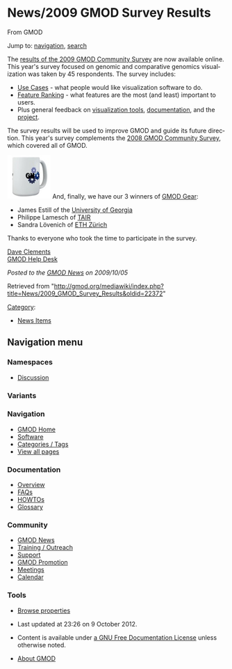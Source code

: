 <div id="mw-page-base" class="noprint">

</div>

<div id="mw-head-base" class="noprint">

</div>

<div id="content" class="mw-body" role="main">

<span id="top"></span>

<div id="mw-js-message" style="display:none;">

</div>



# <span dir="auto">News/2009 GMOD Survey Results</span>

<div id="bodyContent">

<div id="siteSub">

From GMOD

</div>

<div id="contentSub">

</div>

<div id="jump-to-nav" class="mw-jump">

Jump to: [navigation](#mw-navigation), [search](#p-search)

</div>

<div id="mw-content-text" class="mw-content-ltr" lang="en" dir="ltr">

The [results of the 2009 GMOD Community
Survey](../2009_GMOD_Community_Survey "2009 GMOD Community Survey") are
now available online. This year's survey focused on genomic and
comparative genomics visualization was taken by 45 respondents. The
survey includes:

- [Use
  Cases](../2009_GMOD_Community_Survey#Use_Cases "2009 GMOD Community Survey") -
  what people would like visualization software to do.
- [Feature
  Ranking](../2009_GMOD_Community_Survey#Features "2009 GMOD Community Survey") -
  what features are the most (and least) important to users.
- Plus general feedback on [visualization
  tools](../2009_GMOD_Community_Survey#Other_Feedback_on_Visualization_Tools "2009 GMOD Community Survey"),
  [documentation](../2009_GMOD_Community_Survey#Documentation "2009 GMOD Community Survey"),
  and the
  [project](../2009_GMOD_Community_Survey#Other_Feedback "2009 GMOD Community Survey").

The survey results will be used to improve GMOD and guide its future
direction. This year's survey complements the [2008 GMOD Community
Survey](../2008_GMOD_Community_Survey "2008 GMOD Community Survey"),
which covered all of GMOD.

<a href="http://www.cafepress.com/GenericMOD/" rel="nofollow"
title="GMOD Mug"><img
src="../../mediawiki/images/thumb/b/b3/GMODMug150x150.jpg/100px-GMODMug150x150.jpg"
srcset="../../mediawiki/images/b/b3/GMODMug150x150.jpg 1.5x, ../../mediawiki/images/b/b3/GMODMug150x150.jpg 2x"
width="100" height="100" alt="GMOD Mug" /></a> And, finally, we have our
3 winners of
<a href="http://www.cafepress.com/GenericMOD/" class="external text"
rel="nofollow">GMOD Gear</a>:

- James Estill of the
  <a href="http://www.genetics.uga.edu/" class="external text"
  rel="nofollow">University of Georgia</a>
- Philippe Lamesch of
  <a href="http://www.arabidopsis.org/" class="external text"
  rel="nofollow">TAIR</a>
- Sandra Lövenich of
  <a href="http://www.imsb.ethz.ch/" class="external text"
  rel="nofollow">ETH Zürich</a>

Thanks to everyone who took the time to participate in the survey.

[Dave Clements](../User%3AClements "User%3AClements")  
[GMOD Help Desk](../GMOD_Help_Desk "GMOD Help Desk")

  

<div class="newsfooter">

*Posted to the [GMOD News](../GMOD_News "GMOD News") on 2009/10/05*

</div>

</div>

<div class="printfooter">

Retrieved from
"<http://gmod.org/mediawiki/index.php?title=News/2009_GMOD_Survey_Results&oldid=22372>"

</div>

<div id="catlinks" class="catlinks">

<div id="mw-normal-catlinks" class="mw-normal-catlinks">

[Category](../Special:Categories "Special:Categories"):

- [News Items](../Category%3ANews_Items "Category%3ANews Items")

</div>

</div>

<div class="visualClear">

</div>

</div>

</div>

<div id="mw-navigation">

## Navigation menu

<div id="mw-head">



<div id="left-navigation">

<div id="p-namespaces" class="vectorTabs" role="navigation"
aria-labelledby="p-namespaces-label">

### Namespaces


- <span id="ca-talk"><a
  href="http://gmod.org/mediawiki/index.php?title=Talk:News/2009_GMOD_Survey_Results&amp;action=edit&amp;redlink=1"
  accesskey="t"
  title="Discussion about the content page [t]">Discussion</a></span>

</div>

<div id="p-variants" class="vectorMenu emptyPortlet" role="navigation"
aria-labelledby="p-variants-label">

### 

### Variants[](#)

<div class="menu">

</div>

</div>

</div>





</div>

</div>

</div>

<div id="mw-panel">

<div id="p-logo" role="banner">

<a href="../Main_Page"
style="background-image: url(../../images/GMOD-cogs.png);"
title="Visit the main page"></a>

</div>

<div id="p-Navigation" class="portal" role="navigation"
aria-labelledby="p-Navigation-label">

### Navigation

<div class="body">

- <span id="n-GMOD-Home">[GMOD Home](../Main_Page)</span>
- <span id="n-Software">[Software](../GMOD_Components)</span>
- <span id="n-Categories-.2F-Tags">[Categories /
  Tags](../Categories)</span>
- <span id="n-View-all-pages">[View all
  pages](../Special:AllPages)</span>

</div>

</div>

<div id="p-Documentation" class="portal" role="navigation"
aria-labelledby="p-Documentation-label">

### Documentation

<div class="body">

- <span id="n-Overview">[Overview](../Overview)</span>
- <span id="n-FAQs">[FAQs](../Category%3AFAQ)</span>
- <span id="n-HOWTOs">[HOWTOs](../Category%3AHOWTO)</span>
- <span id="n-Glossary">[Glossary](../Glossary)</span>

</div>

</div>

<div id="p-Community" class="portal" role="navigation"
aria-labelledby="p-Community-label">

### Community

<div class="body">

- <span id="n-GMOD-News">[GMOD News](../GMOD_News)</span>
- <span id="n-Training-.2F-Outreach">[Training /
  Outreach](../Training_and_Outreach)</span>
- <span id="n-Support">[Support](../Support)</span>
- <span id="n-GMOD-Promotion">[GMOD Promotion](../GMOD_Promotion)</span>
- <span id="n-Meetings">[Meetings](../Meetings)</span>
- <span id="n-Calendar">[Calendar](../Calendar)</span>

</div>

</div>

<div id="p-tb" class="portal" role="navigation"
aria-labelledby="p-tb-label">

### Tools

<div class="body">


- <span id="t-smwbrowselink"><a href="../Special%3ABrowse/News-2F2009_GMOD_Survey_Results"
  rel="smw-browse">Browse properties</a></span>


</div>

</div>

</div>

</div>

<div id="footer" role="contentinfo">

- <span id="footer-info-lastmod">Last updated at 23:26 on 9 October
  2012.</span>
<!-- - <span id="footer-info-viewcount">7,208 page views.</span> -->
- <span id="footer-info-copyright">Content is available under
  <a href="http://www.gnu.org/licenses/fdl-1.3.html" class="external"
  rel="nofollow">a GNU Free Documentation License</a> unless otherwise
  noted.</span>

<!-- -->

- <span id="footer-places-about">[About
  GMOD](../GMOD:About "GMOD:About")</span>

<!-- -->






</div>
